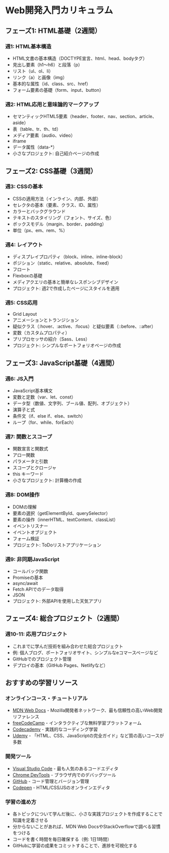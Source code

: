 # Web開発入門カリキュラム

## フェーズ1: HTML基礎（2週間）

### 週1: HTML基本構造
- HTML文書の基本構造（DOCTYPE宣言、html、head、bodyタグ）
- 見出し要素（h1～h6）と段落（p）
- リスト（ul、ol、li）
- リンク（a）と画像（img）
- 基本的な属性（id、class、src、href）
- フォーム要素の基礎（form、input、button）

### 週2: HTML応用と意味論的マークアップ
- セマンティックHTML5要素（header、footer、nav、section、article、aside）
- 表（table、tr、th、td）
- メディア要素（audio、video）
- iframe
- データ属性（data-*）
- 小さなプロジェクト: 自己紹介ページの作成

## フェーズ2: CSS基礎（3週間）

### 週3: CSSの基本
- CSSの適用方法（インライン、内部、外部）
- セレクタの基本（要素、クラス、ID、属性）
- カラーとバックグラウンド
- テキストのスタイリング（フォント、サイズ、色）
- ボックスモデル（margin、border、padding）
- 単位（px、em、rem、%）

### 週4: レイアウト
- ディスプレイプロパティ（block、inline、inline-block）
- ポジション（static、relative、absolute、fixed）
- フロート
- Flexboxの基礎
- メディアクエリの基本と簡単なレスポンシブデザイン
- プロジェクト: 週2で作成したページにスタイルを適用

### 週5: CSS応用
- Grid Layout
- アニメーションとトランジション
- 疑似クラス（:hover、:active、:focus）と疑似要素（::before、::after）
- 変数（カスタムプロパティ）
- プリプロセッサの紹介（Sass、Less）
- プロジェクト: シンプルなポートフォリオページの作成

## フェーズ3: JavaScript基礎（4週間）

### 週6: JS入門
- JavaScript基本構文
- 変数と定数（var、let、const）
- データ型（数値、文字列、ブール値、配列、オブジェクト）
- 演算子と式
- 条件文（if、else if、else、switch）
- ループ（for、while、forEach）

### 週7: 関数とスコープ
- 関数宣言と関数式
- アロー関数
- パラメータと引数
- スコープとクロージャ
- this キーワード
- 小さなプロジェクト: 計算機の作成

### 週8: DOM操作
- DOMの理解
- 要素の選択（getElementById、querySelector）
- 要素の操作（innerHTML、textContent、classList）
- イベントリスナー
- イベントオブジェクト
- フォーム検証
- プロジェクト: ToDoリストアプリケーション

### 週9: 非同期JavaScript
- コールバック関数
- Promiseの基本
- async/await
- Fetch APIでのデータ取得
- JSON
- プロジェクト: 外部APIを使用した天気アプリ

## フェーズ4: 総合プロジェクト（2週間）

### 週10-11: 応用プロジェクト
- これまでに学んだ技術を組み合わせた総合プロジェクト
- 例: 個人ブログ、ポートフォリオサイト、シンプルなeコマースページなど
- GitHubでのプロジェクト管理
- デプロイの基本（GitHub Pages、Netlifyなど）

## おすすめの学習リソース

### オンラインコース・チュートリアル
- [MDN Web Docs](https://developer.mozilla.org/ja/) - Mozilla開発者ネットワーク、最も信頼性の高いWeb開発リファレンス
- [freeCodeCamp](https://www.freecodecamp.org/) - インタラクティブな無料学習プラットフォーム
- [Codecademy](https://www.codecademy.com/) - 実践的なコーディング学習
- [Udemy](https://www.udemy.com/) - 「HTML、CSS、JavaScriptの完全ガイド」など質の高いコースが多数

### 開発ツール
- [Visual Studio Code](https://code.visualstudio.com/) - 最も人気のあるコードエディタ
- [Chrome DevTools](https://developer.chrome.com/docs/devtools/) - ブラウザ内でのデバッグツール
- [GitHub](https://github.com/) - コード管理とバージョン管理
- [Codepen](https://codepen.io/) - HTML/CSS/JSのオンラインエディタ

### 学習の進め方
- 各トピックについて学んだ後に、小さな実践プロジェクトを作成することで知識を定着させる
- 分からないことがあれば、MDN Web DocsやStackOverflowで調べる習慣をつける
- コードを書く時間を毎日確保する（例: 1日1時間）
- GitHubに学習の成果をコミットすることで、進捗を可視化する
